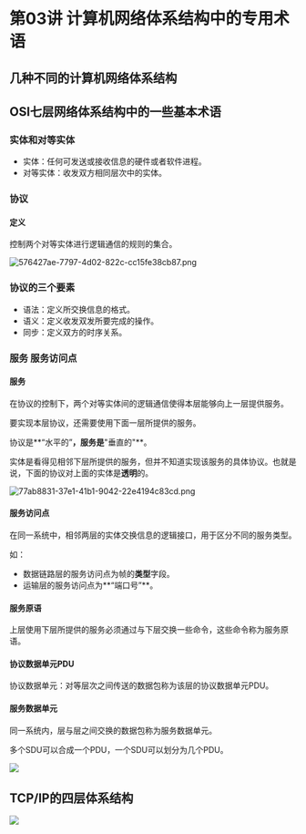 # 第03讲 计算机网络体系结构中的专用术语



## 几种不同的计算机网络体系结构



## OSI七层网络体系结构中的一些基本术语

### 实体和对等实体

- 实体：任何可发送或接收信息的硬件或者软件进程。
- 对等实体：收发双方相同层次中的实体。



### 协议

#### 定义

控制两个对等实体进行逻辑通信的规则的集合。

![576427ae-7797-4d02-822c-cc15fe38cb87.png](https://storage.live.com/items/D2F4C87291B41CFE!1596807?authkey=AONVyty4CuEfbG8)

### 协议的三个要素

- 语法：定义所交换信息的格式。
- 语义：定义收发双发所要完成的操作。
- 同步：定义双方的时序关系。



### 服务 服务访问点

#### 服务

在协议的控制下，两个对等实体间的逻辑通信使得本层能够向上一层提供服务。

要实现本层协议，还需要使用下面一层所提供的服务。

协议是**“水平的”**，服务是**"垂直的"**。

实体是看得见相邻下层所提供的服务，但并不知道实现该服务的具体协议。也就是说，下面的协议对上面的实体是**透明**的。

![77ab8831-37e1-41b1-9042-22e4194c83cd.png](https://storage.live.com/items/D2F4C87291B41CFE!1596808?authkey=AONVyty4CuEfbG8)

#### 服务访问点

在同一系统中，相邻两层的实体交换信息的逻辑接口，用于区分不同的服务类型。

如：

- 数据链路层的服务访问点为帧的**类型**字段。
- 运输层的服务访问点为**“端口号”**。

#### 服务原语

上层使用下层所提供的服务必须通过与下层交换一些命令，这些命令称为服务原语。

#### 协议数据单元PDU

协议数据单元：对等层次之间传送的数据包称为该层的协议数据单元PDU。

#### 服务数据单元

同一系统内，层与层之间交换的数据包称为服务数据单元。

多个SDU可以合成一个PDU，一个SDU可以划分为几个PDU。

![](https://lf7cwa.bn.files.1drv.com/y4mcj8M27o1eRxjynGaoYdVGQ4j-NIBOcWdCz5TF5rQEaabWTKMg0OkV1qG-Oz6eST_y8WUjSVNckbwrzG_fdikTZi6H2HN4sMIQ3Fz68GPS14iTm3i_I4GFj8ykmk8fCdQmDhK32KAANrnU42EvMuEXdeHBc-ar1OOw4e-UpVqRP4exV56oDninYgr8fD1nGGIYhgELenXTaj_TAfzMv0ZVA?width=1974&height=963&cropmode=none)

## TCP/IP的四层体系结构

![](https://yhjhyw.bn.files.1drv.com/y4mHyo1nTrtviWyJQacHpXvxFFY2Wi9hWzynkMds52L4-lXJO023iUvpKu8KtGfX9qtfXgfKTPvgnVoIIWcdySETiJaFtQttMnK38Un-pnXYVL1LSCZEtopZY4HhPyolZ03Y7kqrdwPzgcEFBv1b6sCXrWBRCe7dnCyF-_n5ZsI1S3KJzfy9cNmrkirKgW7KtAgG9yflsagdV5PdZ-14dZagg?width=2044&height=1124&cropmode=none)